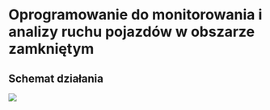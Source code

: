 Oprogramowanie do monitorowania i analizy ruchu pojazdów w obszarze zamkniętym
===

## Schemat działania
![](https://i.imgur.com/Np2awtv.png)
